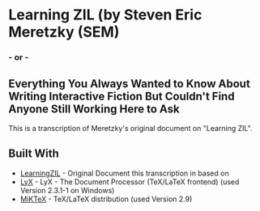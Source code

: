 # Learning ZIL (by Steven Eric Meretzky (SEM)
### - or -
## Everything You Always Wanted to Know About Writing Interactive Fiction But Couldn't Find Anyone Still Working Here to Ask

This is a transcription of Meretzky's original document on "Learning ZIL".

## Built With

* [LearningZIL](https://archive.org/details/Learning_ZIL_Steven_Eric_Meretzky_1995) - Original Document this transcription in based on
* [LyX](https://www.lyx.org/) - LyX - The Document Processor (TeX/LaTeX frontend) (used Version 2.3.1-1 on Windows)
* [MiKTeX](https://miktex.org/) - TeX/LaTeX distribution (used Version 2.9)

